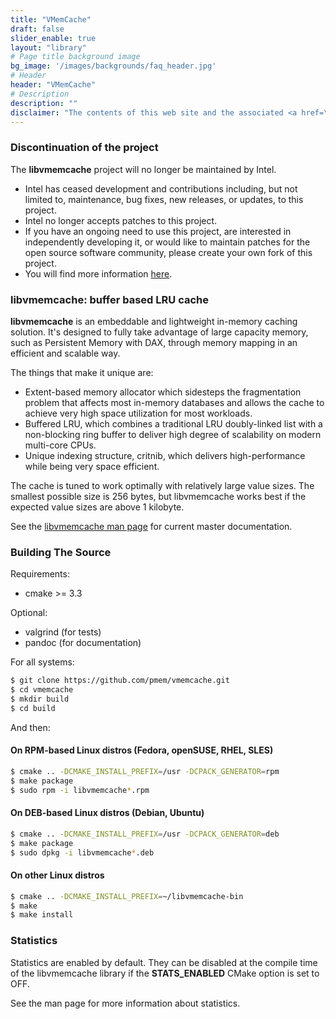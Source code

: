 ```yaml
---
title: "VMemCache"
draft: false
slider_enable: true
layout: "library"
# Page title background image
bg_image: '/images/backgrounds/faq_header.jpg'
# Header
header: "VMemCache"
# Description
description: ""
disclaimer: "The contents of this web site and the associated <a href=\"https://github.com/pmem\">GitHub repositories</a> are BSD-licensed open source."
---
```


### Discontinuation of the project
The **libvmemcache** project will no longer be maintained by Intel.
- Intel has ceased development and contributions including, but not limited to, maintenance, bug fixes, new releases,
or updates, to this project.
- Intel no longer accepts patches to this project.
- If you have an ongoing need to use this project, are interested in independently developing it, or would like to
maintain patches for the open source software community, please create your own fork of this project.
- You will find more information [here](https://pmem.io/blog/2022/11/update-on-pmdk-and-our-long-term-support-strategy/).

### libvmemcache: buffer based LRU cache

**libvmemcache** is an embeddable and lightweight in-memory caching solution. It's designed to fully take advantage of large capacity memory, such as Persistent Memory with DAX, through memory mapping in an efficient and scalable way.

The things that make it unique are:

* Extent-based memory allocator which sidesteps the fragmentation problem that affects most in-memory databases and allows the cache to achieve very high space utilization for most workloads.
* Buffered LRU, which combines a traditional LRU doubly-linked list with a non-blocking ring buffer to deliver high degree of scalability on modern multi-core CPUs.
* Unique indexing structure, critnib, which delivers high-performance while being very space efficient.

The cache is tuned to work optimally with relatively large value sizes. The smallest possible size is 256 bytes, but libvmemcache works best if the expected value sizes are above 1 kilobyte.

See the <a href="https://github.com/pmem/vmemcache/blob/master/doc/vmemcache.md">libvmemcache man page</a> for current master documentation.

### Building The Source

Requirements:

* cmake >= 3.3

Optional:

* valgrind (for tests)
* pandoc (for documentation)

For all systems:

``` sh
$ git clone https://github.com/pmem/vmemcache.git
$ cd vmemcache
$ mkdir build
$ cd build
```

And then:

#### On RPM-based Linux distros (Fedora, openSUSE, RHEL, SLES)

``` sh
$ cmake .. -DCMAKE_INSTALL_PREFIX=/usr -DCPACK_GENERATOR=rpm
$ make package
$ sudo rpm -i libvmemcache*.rpm
```

#### On DEB-based Linux distros (Debian, Ubuntu)

``` sh
$ cmake .. -DCMAKE_INSTALL_PREFIX=/usr -DCPACK_GENERATOR=deb
$ make package
$ sudo dpkg -i libvmemcache*.deb
```

#### On other Linux distros

``` sh
$ cmake .. -DCMAKE_INSTALL_PREFIX=~/libvmemcache-bin
$ make
$ make install
```

### Statistics

Statistics are enabled by default. They can be disabled at the compile time of the libvmemcache library if the **STATS_ENABLED** CMake option is set to OFF.

See the man page for more information about statistics.